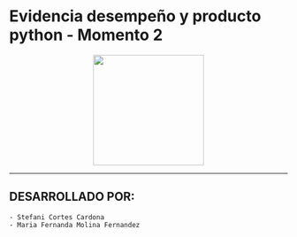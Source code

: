 # **Evidencia desempeño y producto python - Momento 2**

 <p align='center'>
<Image src="https://upload.wikimedia.org/wikipedia/commons/thumb/c/c3/Python-logo-notext.svg/1869px-Python-logo-notext.svg.png" width="200" height="200" />
</p>
  
  ***
  ## DESARROLLADO POR:
    - Stefani Cortes Cardona
    - Maria Fernanda Molina Fernandez
